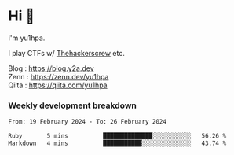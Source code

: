 # Hi 👋

I'm yu1hpa.

I play CTFs w/ [Thehackerscrew](https://www.thehackerscrew.team/) etc.

Blog : https://blog.y2a.dev  
Zenn : https://zenn.dev/yu1hpa  
Qiita : https://qiita.com/yu1hpa  

### Weekly development breakdown

<!--START_SECTION:waka-->

```txt
From: 19 February 2024 - To: 26 February 2024

Ruby       5 mins          ██████████████░░░░░░░░░░░   56.26 %
Markdown   4 mins          ███████████░░░░░░░░░░░░░░   43.74 %
```

<!--END_SECTION:waka-->

